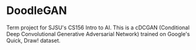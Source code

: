 # DoodleGAN
Term project for SJSU's CS156 Intro to AI. This is a cDCGAN (Conditional Deep Convolutional Generative Adversarial Network) trained on Google's Quick, Draw! dataset.

